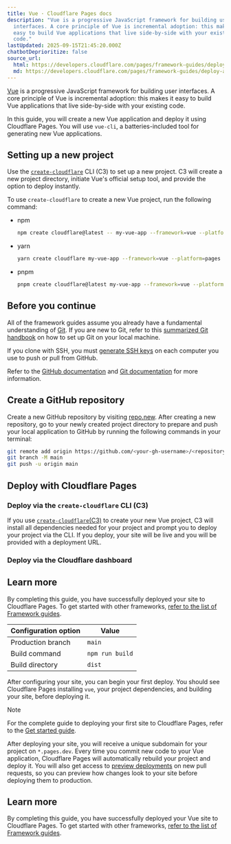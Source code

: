 ```yaml
---
title: Vue · Cloudflare Pages docs
description: "Vue is a progressive JavaScript framework for building user
  interfaces. A core principle of Vue is incremental adoption: this makes it
  easy to build Vue applications that live side-by-side with your existing
  code."
lastUpdated: 2025-09-15T21:45:20.000Z
chatbotDeprioritize: false
source_url:
  html: https://developers.cloudflare.com/pages/framework-guides/deploy-a-vue-site/
  md: https://developers.cloudflare.com/pages/framework-guides/deploy-a-vue-site/index.md
---
```


[Vue](https://vuejs.org/) is a progressive JavaScript framework for building user interfaces. A core principle of Vue is incremental adoption: this makes it easy to build Vue applications that live side-by-side with your existing code.

In this guide, you will create a new Vue application and deploy it using Cloudflare Pages. You will use `vue-cli`, a batteries-included tool for generating new Vue applications.

## Setting up a new project

Use the [`create-cloudflare`](https://www.npmjs.com/package/create-cloudflare) CLI (C3) to set up a new project. C3 will create a new project directory, initiate Vue's official setup tool, and provide the option to deploy instantly.

To use `create-cloudflare` to create a new Vue project, run the following command:

* npm

  ```sh
  npm create cloudflare@latest -- my-vue-app --framework=vue --platform=pages
  ```

* yarn

  ```sh
  yarn create cloudflare my-vue-app --framework=vue --platform=pages
  ```

* pnpm

  ```sh
  pnpm create cloudflare@latest my-vue-app --framework=vue --platform=pages
  ```

## Before you continue

All of the framework guides assume you already have a fundamental understanding of [Git](https://git-scm.com/). If you are new to Git, refer to this [summarized Git handbook](https://guides.github.com/introduction/git-handbook/) on how to set up Git on your local machine.

If you clone with SSH, you must [generate SSH keys](https://docs.github.com/en/github/authenticating-to-github/connecting-to-github-with-ssh/generating-a-new-ssh-key-and-adding-it-to-the-ssh-agent) on each computer you use to push or pull from GitHub.

Refer to the [GitHub documentation](https://guides.github.com/introduction/git-handbook/) and [Git documentation](https://git-scm.com/book/en/v2) for more information.

## Create a GitHub repository

Create a new GitHub repository by visiting [repo.new](https://repo.new). After creating a new repository, go to your newly created project directory to prepare and push your local application to GitHub by running the following commands in your terminal:

```sh
git remote add origin https://github.com/<your-gh-username>/<repository-name>
git branch -M main
git push -u origin main
```

## Deploy with Cloudflare Pages

### Deploy via the `create-cloudflare` CLI (C3)

If you use [`create-cloudflare`(C3)](https://www.npmjs.com/package/create-cloudflare) to create your new Vue project, C3 will install all dependencies needed for your project and prompt you to deploy your project via the CLI. If you deploy, your site will be live and you will be provided with a deployment URL.

### Deploy via the Cloudflare dashboard

## Learn more

By completing this guide, you have successfully deployed your site to Cloudflare Pages. To get started with other frameworks, [refer to the list of Framework guides](https://developers.cloudflare.com/pages/framework-guides/).

| Configuration option | Value |
| - | - |
| Production branch | `main` |
| Build command | `npm run build` |
| Build directory | `dist` |

After configuring your site, you can begin your first deploy. You should see Cloudflare Pages installing `vue`, your project dependencies, and building your site, before deploying it.

Note

For the complete guide to deploying your first site to Cloudflare Pages, refer to the [Get started guide](https://developers.cloudflare.com/pages/get-started/).

After deploying your site, you will receive a unique subdomain for your project on `*.pages.dev`. Every time you commit new code to your Vue application, Cloudflare Pages will automatically rebuild your project and deploy it. You will also get access to [preview deployments](https://developers.cloudflare.com/pages/configuration/preview-deployments/) on new pull requests, so you can preview how changes look to your site before deploying them to production.

## Learn more

By completing this guide, you have successfully deployed your Vue site to Cloudflare Pages. To get started with other frameworks, [refer to the list of Framework guides](https://developers.cloudflare.com/pages/framework-guides/).
